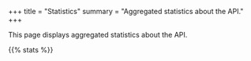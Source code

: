 +++
title = "Statistics"
summary = "Aggregated statistics about the API."
+++

This page displays aggregated statistics about the API.

{{% stats %}}
